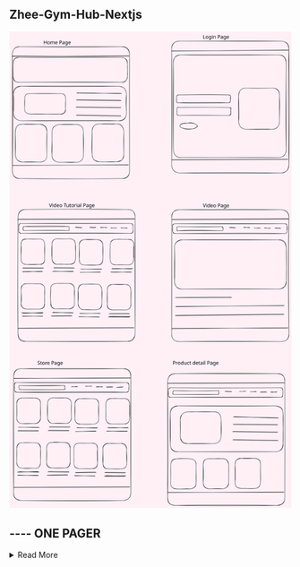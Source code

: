 ## Zhee-Gym-Hub-Nextjs
![Design](public/gymhub-wireframe.svg)

## ---- ONE PAGER  
<details>
<summary> Read More </summary>

### What is Zheé- Gym-Hub?

Zheé Hub is a one-stop hub for persons who want to live healthily. This e-commerce website will have a page with tutorials where people can work out based on their goals/target area, A store for persons who want to purchase clothing/apparel. Customers can sign into their accounts to see their progress, account details, and order history. A stretch goal is to add a blog where people can share tips and recommendations for others to learn from and a recommended diet page.

### Why Zheé- Gym-Hub? 
During covid, many people developed unhealthy eating and exercise habits, resulting in many people becoming weighed. Post covid, some people went on different healthy journeys to lose that weight and stay fit. While people embark on this healthy journey, Zheé- Gym-Hub will provide all their needs, workout, diet, and more to encourage others to start getting healthy.

### Measuring Sucess
To measure the website's success, we will allow users to share their feedback on the website. We will also measure what products/features customers enjoy. The MVP contains the tutorials, store, shopping cart, and account. We will include our stretch goals based on the timeframe and how well users want the website.

### Who is the Target Audience? 
The target audience are persons who are interested in working out and eating health, or persons who just want to maintain and healthy life style.This include all genders, ranginging from age 12 upwards.


## --- Feature Dump  
<details>
<summary> Read More </summary>

- Feature : User Account
- User Story: As a teenage I was to be able to add items to my cart and comeback in a few weeks when I have acquired to money.

- Feature : Password authentication
    - User Story: As someone previously hack I want to ensure that my information is safely secured.

- Feature : Payment Options integrated
    - User Story: As a mom, I avoid having my cards with me so I dont lose them, i would like to have the option pay for products in my account and to be able to store payment.

- Feature : Blog (file sharing)
    - User Story: As someone who is new to working out I want to be able to learn from other persons. 

- Feature : Video player
    - User Story: I would like to have watch pre-categored workout videos specific to my goals recorded by proffessionals. I would like to have a Ads freevidoe watching experience.

- Feature : Video Recommendation
    - User Story: As someone who is new to working out i would like to see recommended videos based on my target goals given to me after i have complete one.

- Feature : Video Download
    - User Story: I would like to be able to watch videos from my device in cases where I am not able to access the website. 

- Feature : Mobile Phone Implementation
    - User Story: I would like to also get access to my account via my phne for times when I am on the go.

- Feature : clothing Recommendations
- Feature : Clothing Review Option
- Feature : Diet Recommendation

- Feature : Chat Bot (Chat GPT)
- Feature : Search bar 
- Feature : Filter Products

</details>

#### Deploy on Vercel

The easiest way to deploy your Next.js app is to use the [Vercel Platform](https://vercel.com/new?utm_medium=default-template&filter=next.js&utm_source=create-next-app&utm_campaign=create-next-app-readme) from the creators of Next.js.

Check out our [Next.js deployment documentation](https://nextjs.org/docs/deployment) for more details.


